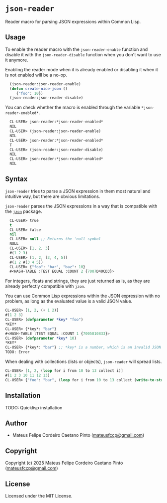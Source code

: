 # `json-reader`

Reader macro for parsing JSON expressions within Common Lisp.

## Usage

To enable the reader macro with the `json-reader-enable` function and disable
it with the `json-reader-disable` function when you don't want to use it
anymore.

Enabling the reader mode when it is already enabled or disabling it when it is
not enabled will be a no-op.

```lisp
  (json-reader:json-reader-enable)
  (defun create-nice-json ()
     {"foo": 10})
  (json-reader:json-reader-disable)
```

You can check whether the macro is enabled through the variable
`*json-reader-enabled*`.

```lisp
  CL-USER> json-reader:*json-reader-enabled*
  NIL
  CL-USER> (json-reader:json-reader-enable)
  NIL
  CL-USER> json-reader:*json-reader-enabled*
  T
  CL-USER> (json-reader:json-reader-disable)
  NIL
  CL-USER> json-reader:*json-reader-enabled*
  NIL
```

## Syntax

`json-reader` tries to parse a JSON expression in them most natural and
intuitive way, but there are obvious limitations.

`json-reader` parses the JSON expressions in a way that is compatible with the
[`jzon`](https://github.com/Zulu-Inuoe/jzon) package.


```lisp
  CL-USER> true
  t
  CL-USER> false
  nil
  CL-USER> null ;; Returns the 'null symbol
  NULL
  CL-USER> [1, 2, 3]
  #(1 2 3)
  CL-USER> [1, 2, [3, 4, 5]]
  #(1 2 #(3 4 5))
  CL-USER> {"foo": "bar", "baz": 10}
  #<HASH-TABLE :TEST EQUAL :COUNT 2 {7007D40CD3}>
```

For integers, floats and strings, they are just returned as is, as they are
already perfectly compatible with `jzon`.

You can use Common Lisp expressions within the JSON expression with no problem,
as long as the evaluated value is a valid JSON value.

```lisp
CL-USER> [1, 2, (+ 1 2)]
#(1 2 3)
CL-USER> (defparameter *key* "foo")
*KEY*
CL-USER> {*key*: "bar"}
#<HASH-TABLE :TEST EQUAL :COUNT 1 {7005810833}>
CL-USER> (defparameter *key* 10)
*KEY*
CL-USER> {*key*: "bar"} ;; *key* is a number, which is an invalid JSON key
TODO: Error
```

When dealing with collections (lists or objects), `json-reader` will spread
lists.

```lisp
CL-USER> [1, 2, (loop for i from 10 to 13 collect i)]
#(1 2 3 10 11 12 13)
CL-USER> {"foo": "bar", (loop for i from 10 to 13 collect (write-to-string i): i)}
```

## Installation

TODO: Quicklisp installation

## Author

+ Mateus Felipe Cordeiro Caetano Pinto (mateusfccp@gmail.com)

## Copyright

Copyright (c) 2025 Mateus Felipe Cordeiro Caetano Pinto (mateusfccp@gmail.com)

## License

Licensed under the MIT License.
